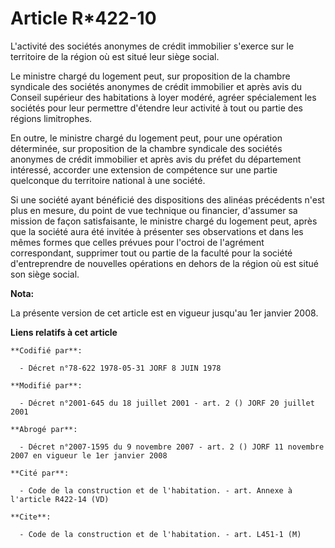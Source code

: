 # Article R*422-10

L'activité des sociétés anonymes de crédit immobilier s'exerce sur le territoire de la région où est situé leur siège social.

Le ministre chargé du logement peut, sur proposition de la chambre syndicale des sociétés anonymes de crédit immobilier et
après avis du Conseil supérieur des habitations à loyer modéré, agréer spécialement les sociétés pour leur permettre
d'étendre leur activité à tout ou partie des régions limitrophes.

En outre, le ministre chargé du logement peut, pour une opération déterminée, sur proposition de la chambre syndicale des
sociétés anonymes de crédit immobilier et après avis du préfet du département intéressé, accorder une extension de compétence
sur une partie quelconque du territoire national à une société.

Si une société ayant bénéficié des dispositions des alinéas précédents n'est plus en mesure, du point de vue technique ou
financier, d'assumer sa mission de façon satisfaisante, le ministre chargé du logement peut, après que la société aura été
invitée à présenter ses observations et dans les mêmes formes que celles prévues pour l'octroi de l'agrément correspondant,
supprimer tout ou partie de la faculté pour la société d'entreprendre de nouvelles opérations en dehors de la région où est
situé son siège social.

**Nota:**

La présente version de cet article est en vigueur jusqu'au 1er janvier 2008.

**Liens relatifs à cet article**

	**Codifié par**:

	  - Décret n°78-622 1978-05-31 JORF 8 JUIN 1978

	**Modifié par**:

	  - Décret n°2001-645 du 18 juillet 2001 - art. 2 () JORF 20 juillet 2001

	**Abrogé par**:

	  - Décret n°2007-1595 du 9 novembre 2007 - art. 2 () JORF 11 novembre 2007 en vigueur le 1er janvier 2008

	**Cité par**:

	  - Code de la construction et de l'habitation. - art. Annexe à l'article R422-14 (VD)

	**Cite**:

	  - Code de la construction et de l'habitation. - art. L451-1 (M)
